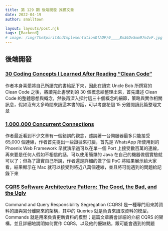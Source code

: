 ```yaml
---
title: 第 129 期 後端開發 推薦文章
date: 2022-04-19
author: smalltown

layout: layouts/post.njk
tags: [Backend]
# image: /img/TheSpiritAndImplementationOfAOP/0____Bm36Dv5mm97e2vF.jpg
---
```


## 後端開發

<!-- summary -->
### [30 Coding Concepts I Learned After Reading “Clean Code”](https://betterprogramming.pub/thoughts-on-clean-code-d373c0d93ea4)

作者本身喜愛將自己所讀完的書給記下來，因此在讀完 Uncle Bob 所撰寫的 Clean Code 之後，將讀完此書學到的 30 個概念給整理出來，首先講述 Clean Code 的整體思想與概念，然後再深入探討這三十個概念的細節，策略與實作相關訊息，假如沒有太多時間來讀這本書的話，可以考慮花個 15 分鐘閱讀此篇整理文章
<!-- summary -->

### [1,000,000 Concurrent Connections](https://josephmate.github.io/2022-04-14-max-connections/)

作者最近看到不少文章有一個錯誤的觀念，述說著一台伺服器最多只能接受 65,000 個連線，作者首先提出一些證據來打臉，首先是 WhatsApp 所使用到的 Phoenix Web Framework 早就演示過可以在單一個 Port 上接受數百萬的連線，再來要是任何人假如不相信的話，可以使用簡單的 Java 在自己的機器做個實驗就可以了；但為了證實自己所說，作者還是詳細的做了個 PoC 將結果展示給大家看，結果顯示在 Mac 就可以接受到將近八萬個連線，並且將可能遇到的問題給記錄下來

### [CQRS Software Architecture Pattern: The Good, the Bad, and the Ugly](https://betterprogramming.pub/cqrs-software-architecture-pattern-the-good-the-bad-and-the-ugly-e9d6e7a34daf)

Command and Query Responsibility Segregation (CQRS) 是一種專門用來將資料的讀與寫分離開來的架構，其中的 Queries 就是負責來讀取資料的模型，Commands 就是用來負責更新資料的模型；這篇文章將會詳細的介紹 CQRS 的架構，並且詳細地說明如何實作 CQRS，以及他的優缺點，跟可能會遇到的問題